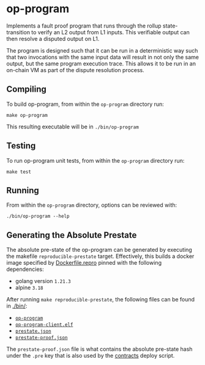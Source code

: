 # op-program

Implements a fault proof program that runs through the rollup state-transition to verify an L2 output from L1 inputs.
This verifiable output can then resolve a disputed output on L1.

The program is designed such that it can be run in a deterministic way such that two invocations with the same input
data will result in not only the same output, but the same program execution trace. This allows it to be run in an
on-chain VM as part of the dispute resolution process.

## Compiling

To build op-program, from within the `op-program` directory run:

```shell
make op-program
```

This resulting executable will be in `./bin/op-program`

## Testing

To run op-program unit tests, from within the `op-program` directory run:

```shell
make test
```

## Running

From within the `op-program` directory, options can be reviewed with:

```shell
./bin/op-program --help
```

## Generating the Absolute Prestate

The absolute pre-state of the op-program can be generated by executing the makefile
`reproducible-prestate` target. Effectively, this builds a docker image specified
by [Dockerfile.repro](./Dockerfile.repro) pinned with the following dependencies:
- golang version `1.21.3`
- alpine `3.18`

After running `make reproducible-prestate`, the following files can be found in
[./bin/](./bin/):
- [`op-program`](./bin/op-program)
- [`op-program-client.elf`](./bin/op-program-client.elf)
- [`prestate.json`](./bin/prestate.json)
- [`prestate-proof.json`](./bin/prestate-proof.json)

The `prestate-proof.json` file is what contains the absolute pre-state hash under
the `.pre` key that is also used by the [contracts][ctb] deploy script.

[ctb]: ../op-contracts/
